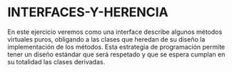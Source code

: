 # INTERFACES-Y-HERENCIA
En este ejercicio veremos como una interface describe algunos métodos virtuales puros, obligando a las clases que heredan de su diseño la implementación de los métodos. Esta estrategia de programación permite tener un diseño estándar que será respetado y que se espera cumplan en su totalidad las clases derivadas.
